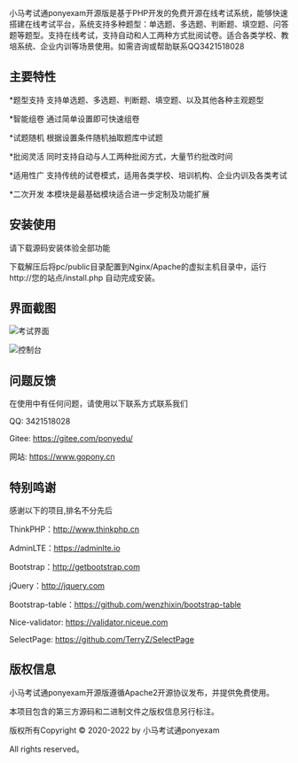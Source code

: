 小马考试通ponyexam开源版是基于PHP开发的免费开源在线考试系统，能够快速搭建在线考试平台，系统支持多种题型：单选题、多选题、判断题、填空题、问答题等题型。支持在线考试，支持自动和人工两种方式批阅试卷。适合各类学校、教培系统、企业内训等场景使用。如需咨询或帮助联系QQ3421518028 

## 主要特性

*题型支持 支持单选题、多选题、判断题、填空题、以及其他各种主观题型
    	
*智能组卷 通过简单设置即可快速组卷

*试题随机 根据设置条件随机抽取题库中试题

*批阅灵活 同时支持自动与人工两种批阅方式，大量节约批改时间

*适用性广 支持传统的试卷模式，适用各类学校、培训机构、企业内训及各类考试

*二次开发 本模块是最基础模块适合进一步定制及功能扩展

## 安装使用

请下载源码安装体验全部功能

下载解压后将pc/public目录配置到Nginx/Apache的虚拟主机目录中，运行 http://您的站点/install.php 自动完成安装。

## 界面截图
![考试界面](https://gitee.com/ponyedu/ponyexam/raw/master/img-raw/index-paper.png)

![控制台](https://gitee.com/ponyedu/ponyexam/raw/master/img-raw/admin-dashboard.png)

## 问题反馈

在使用中有任何问题，请使用以下联系方式联系我们

QQ: 3421518028

Gitee: https://gitee.com/ponyedu/

网站: https://www.gopony.cn

## 特别鸣谢

感谢以下的项目,排名不分先后

ThinkPHP：http://www.thinkphp.cn

AdminLTE：https://adminlte.io

Bootstrap：http://getbootstrap.com

jQuery：http://jquery.com

Bootstrap-table：https://github.com/wenzhixin/bootstrap-table

Nice-validator: https://validator.niceue.com

SelectPage: https://github.com/TerryZ/SelectPage


## 版权信息

小马考试通ponyexam开源版遵循Apache2开源协议发布，并提供免费使用。

本项目包含的第三方源码和二进制文件之版权信息另行标注。

版权所有Copyright © 2020-2022 by 小马考试通ponyexam

All rights reserved。
